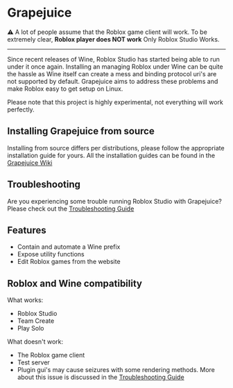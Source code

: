# Grapejuice

⚠️ A lot of people assume that the Roblox game client will work. To be extremely clear, **Roblox player does NOT work**
 Only Roblox Studio Works.

---

Since recent releases of Wine, Roblox Studio has started being able to run under it once again.
Installing an managing Roblox under Wine can be quite the hassle as Wine itself can create a mess and binding protocol
uri's are not supported by default. Grapejuice aims to address these problems and make Roblox easy to get setup on Linux.

Please note that this project is highly experimental, not everything will work perfectly.

## Installing Grapejuice from source

Installing from source differs per distributions, please follow the appropriate installation guide for yours.
All the installation guides can be found in the [Grapejuice Wiki](https://gitlab.com/brinkervii/grapejuice/wikis/home)


## Troubleshooting

Are you experiencing some trouble running Roblox Studio with Grapejuice? Please check out the [Troubleshooting Guide](https://gitlab.com/brinkervii/grapejuice/wikis/Troubleshooting)

## Features
- Contain and automate a Wine prefix
- Expose utility functions
- Edit Roblox games from the website

## Roblox and Wine compatibility
What works:
- Roblox Studio
- Team Create
- Play Solo

What doesn't work:
- The Roblox game client
- Test server
- Plugin gui's may cause seizures with some rendering methods. More about this issue is discussed in the [Troubleshooting Guide](https://gitlab.com/brinkervii/grapejuice/wikis/Troubleshooting)
